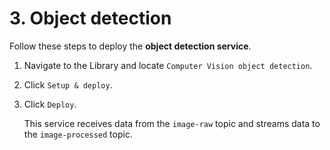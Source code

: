 # 3. Object detection

Follow these steps to deploy the **object detection service**.

1.  Navigate to the Library and locate `Computer Vision object detection`.

2.  Click `Setup & deploy`.

3.  Click `Deploy`.

    This service receives data from the `image-raw` topic and streams data to the `image-processed` topic.
